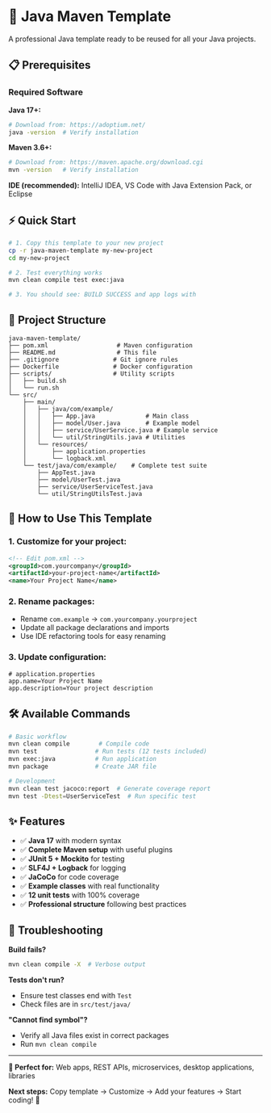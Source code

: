 # 🚀 Java Maven Template

A professional Java template ready to be reused for all your Java projects.

## 📋 Prerequisites

### Required Software

**Java 17+:**
```bash
# Download from: https://adoptium.net/
java -version  # Verify installation
```

**Maven 3.6+:**
```bash
# Download from: https://maven.apache.org/download.cgi
mvn -version   # Verify installation
```

**IDE (recommended):** IntelliJ IDEA, VS Code with Java Extension Pack, or Eclipse

## ⚡ Quick Start

```bash
# 1. Copy this template to your new project
cp -r java-maven-template my-new-project
cd my-new-project

# 2. Test everything works
mvn clean compile test exec:java

# 3. You should see: BUILD SUCCESS and app logs with
```

## 📁 Project Structure

```
java-maven-template/
├── pom.xml                   # Maven configuration
├── README.md                 # This file
├── .gitignore               # Git ignore rules
├── Dockerfile               # Docker configuration
├── scripts/                 # Utility scripts
│   ├── build.sh
│   └── run.sh
└── src/
    ├── main/
    │   ├── java/com/example/
    │   │   ├── App.java              # Main class
    │   │   ├── model/User.java       # Example model
    │   │   ├── service/UserService.java # Example service  
    │   │   └── util/StringUtils.java # Utilities
    │   └── resources/
    │       ├── application.properties
    │       └── logback.xml
    └── test/java/com/example/    # Complete test suite
        ├── AppTest.java
        ├── model/UserTest.java
        ├── service/UserServiceTest.java
        └── util/StringUtilsTest.java
```

## 🔄 How to Use This Template

### 1. Customize for your project:
```xml
<!-- Edit pom.xml -->
<groupId>com.yourcompany</groupId>
<artifactId>your-project-name</artifactId>
<name>Your Project Name</name>
```

### 2. Rename packages:
- Rename `com.example` → `com.yourcompany.yourproject`
- Update all package declarations and imports
- Use IDE refactoring tools for easy renaming

### 3. Update configuration:
```properties
# application.properties
app.name=Your Project Name
app.description=Your project description
```

## 🛠️ Available Commands

```bash
# Basic workflow
mvn clean compile        # Compile code
mvn test                # Run tests (12 tests included)
mvn exec:java           # Run application
mvn package             # Create JAR file

# Development
mvn clean test jacoco:report  # Generate coverage report
mvn test -Dtest=UserServiceTest  # Run specific test
```

## ✨ Features

- ✅ **Java 17** with modern syntax
- ✅ **Complete Maven setup** with useful plugins
- ✅ **JUnit 5 + Mockito** for testing
- ✅ **SLF4J + Logback** for logging
- ✅ **JaCoCo** for code coverage
- ✅ **Example classes** with real functionality
- ✅ **12 unit tests** with 100% coverage
- ✅ **Professional structure** following best practices

## 🚨 Troubleshooting

**Build fails?**
```bash
mvn clean compile -X  # Verbose output
```

**Tests don't run?**
- Ensure test classes end with `Test`
- Check files are in `src/test/java/`

**"Cannot find symbol"?**
- Verify all Java files exist in correct packages
- Run `mvn clean compile`

---

**🎯 Perfect for:** Web apps, REST APIs, microservices, desktop applications, libraries

**Next steps:** Copy template → Customize → Add your features → Start coding! 🚀